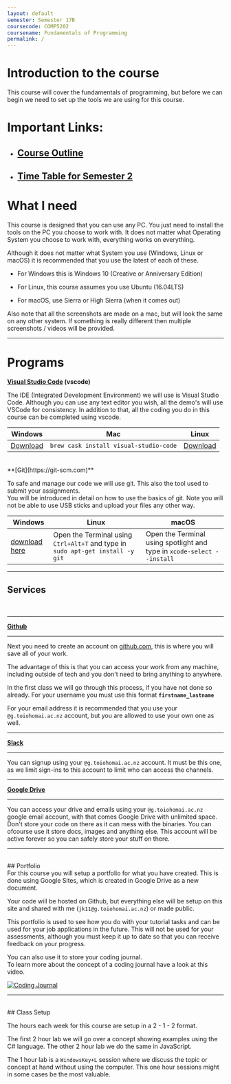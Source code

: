 ```yaml
---
layout: default
semester: Semester 17B
coursecode: COMP5202
coursename: Fundamentals of Programming
permalink: /
---
```


# Introduction to the course

This course will cover the fundamentals of programming, but before we can begin we need to set up the tools we are using for this course.

# Important Links:

* ## [Course Outline](./courseoutline)
* ## [Time Table for Semester 2](https://docs.google.com/spreadsheets/d/1Kyxe0idUb_O09J7hGecY9ttSa_Rm4I3UufUpQV9yhbQ/edit#gid=662877829)

# What I need

This course is designed that you can use any PC. You just need to install the tools on the PC you choose to work with.
It does not matter what Operating System you choose to work with, everything works on everything.

Although it does not matter what System you use (Windows, Linux or macOS) it is recommended that you use the latest of each of these.

* For Windows this is Windows 10 (Creative or Anniversary Edition)

* For Linux, this course assumes you use Ubuntu (16.04LTS)

* For macOS, use Sierra or High Sierra (when it comes out)

Also note that all the screenshots are made on a mac, but will look the same on any other system. If something is really different then multiple screenshots / videos will be provided.

-----

# Programs

**[Visual Studio Code](https://code.visualstudio.com) (vscode)**  

The  IDE (Integrated Development Environment) we will use is Visual Studio Code.
Although you can use any text editor you wish, all the demo's will use VSCode for consistency. In addition to that, all the coding you do in this course can be completed using vscode.

| Windows | Mac | Linux |
| --- | --- | --- |
| [Download](https://vscode-update.azurewebsites.net/latest/win32/stable) | `brew cask install visual-studio-code` | [Download]((https://vscode-update.azurewebsites.net/latest/linux-deb-x64/stable)) |

<br>
**[Git](https://git-scm.com)**

To safe and manage our code we will use git. This also the tool used to submit your assignments.  
You will be introduced in detail on how to use the basics of git. Note you will not be able to use USB sticks and upload your files any other way.

| Windows | Linux | macOS |
| --- | --- | --- | 
| [download here](https://github.com/git-for-windows/git/releases/download/v2.13.1.windows.2/Git-2.13.1.2-64-bit.exe) | Open the Terminal using `Ctrl+Alt+T` and type in `sudo apt-get install -y git`  | Open the Terminal using spotlight and type in `xcode-select --install` |

---
## Services
<br>

---

**[Github](https://github.com/join?source=header-home)**

---

Next you need to create an account on [github.com](https://github.com), this is where you will save all of your work.

The advantage of this is that you can access your work from any machine, including outside of tech and you don't need to bring anything to anywhere.

In the first class we will go through this process, if you have not done so already. For your username you must use this format **`firstname_lastname`**

For your email address it is recommended that you use your `@g.toiohomai.ac.nz` account, but you are allowed to use your own one as well. 

---

**[Slack](https://to-bcs.slack.com/)**

---

You can signup using your `@g.toiohomai.ac.nz` account. It must be this one, as we limit sign-ins to this account to limit who can access the channels.

---

**[Google Drive](https://drive.google.com)**

---

You can access your drive and emails using your `@g.toiohomai.ac.nz` google email account, with that comes Google Drive with unlimited space. Don't store your code on there as it can mess with the binaries. 
You can ofcourse use it store docs, images and anything else. This account will be active forever so you can safely store your stuff on there.

---
<br>
## Portfolio

<br>
For this course you will setup a portfolio for what you have created. This is done using Google Sites, which is created in Google Drive as a new document.

Your code will be hosted on Github, but everything else will be setup on this site and shared with me (`jk11@g.toiohomai.ac.nz`) or made public.

This portfolio is used to see how you do with your tutorial tasks and can be used for your job applications in the future. This will not be used for your assessments, although you must keep it up to date so that you can receive feedback on your progress.

You can also use it to store your coding journal.  
To learn more about the concept of a coding journal have a look at this video.

[![Coding Journal](https://i.ytimg.com/vi/cFhAaNoZsOo/0.jpg)](https://www.youtube.com/watch?v=cFhAaNoZsOo)

---
<br>
## Class Setup

The hours each week for this course are setup in a 2 - 1 - 2 format.

The first 2 hour lab we will go over a concept showing examples using the C# language. The other 2 hour lab we do the same in JavaScript.

The 1 hour lab is a `WindowsKey+L` session where we discuss the topic or concept at hand without using the computer. This one hour sessions might in some cases be the most valuable.